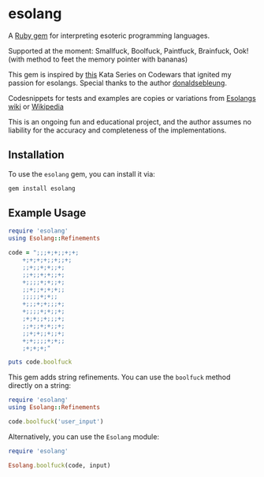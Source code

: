 # esolang

A [Ruby gem](https://rubygems.org/gems/esolang) for interpreting esoteric programming languages.

Supported at the moment: Smallfuck, Boolfuck, Paintfuck, Brainfuck, Ook! (with method to feet the memory pointer with bananas)

This gem is inspired by [this](https://www.codewars.com/kata/esolang-interpreters-number-1-introduction-to-esolangs-and-my-first-interpreter-ministringfuck) Kata Series on Codewars that ignited my passion for esolangs. Special thanks to the author [donaldsebleung](https://www.codewars.com/users/donaldsebleung).

Codesnippets for tests and examples are copies or variations from [Esolangs wiki](https://esolangs.org/) or [Wikipedia](https://www.wikipedia.org/)

This is an ongoing fun and educational project, and the author assumes no liability for the accuracy and completeness of the implementations.

## Installation

To use the `esolang` gem, you can install it via:

```bash
gem install esolang
```

## Example Usage
```ruby
require 'esolang'
using Esolang::Refinements

code = ";;;+;+;;+;+;
    +;+;+;+;;+;;+;
    ;;+;;+;+;;+;
    ;;+;;+;+;;+;
    +;;;;+;+;;+;
    ;;+;;+;+;+;;
    ;;;;;+;+;;
    +;;;+;+;;;+;
    +;;;;+;+;;+;
    ;+;+;;+;;;+;
    ;;+;;+;+;;+;
    ;;+;+;;+;;+;
    +;+;;;;+;+;;
    ;+;+;+;"

puts code.boolfuck
```
This gem adds string refinements. You can use the `boolfuck` method directly on a string:
```ruby
require 'esolang'
using Esolang::Refinements

code.boolfuck('user_input')
```
Alternatively, you can use the `Esolang` module:
```ruby
require 'esolang'

Esolang.boolfuck(code, input)
```
